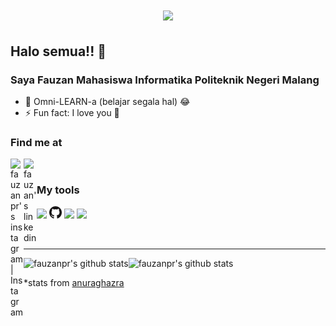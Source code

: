 <h1 align="center">
  <a href="https://git.io/typing-svg">
    <img src="https://readme-typing-svg.herokuapp.com/?lines=print(hello+world)&center=true&size=30">
  </a>
</h1>

## Halo semua!! 👋 
### Saya Fauzan Mahasiswa Informatika Politeknik Negeri Malang
<!--
prussian
-->
- 🌱 Omni-LEARN-a (belajar segala hal) 😂
- ⚡ Fun fact: I love you 👧 

### Find me at<a href="https://www.instagram.com/fauzanpr_/">
<img align="left" alt="fauzanpr's instagram | Instagram" width="21px" src="https://camo.githubusercontent.com/c9dacf0f25a1489fdbc6c0d2b41cda58b77fa210a13a886d6f99e027adfbd358/68747470733a2f2f6564656e742e6769746875622e696f2f537570657254696e7949636f6e732f696d616765732f7376672f696e7374616772616d2e737667" />
</a>
<a href="https://www.linkedin.com/in/fauzan-pradana-60b9191a7/">
  <img align="left" alt="fauzan's linkedin" width="21px" src="https://camo.githubusercontent.com/c8a9c5b414cd812ad6a97a46c29af67239ddaeae08c41724ff7d945fb4c047e5/68747470733a2f2f6564656e742e6769746875622e696f2f537570657254696e7949636f6e732f696d616765732f7376672f6c696e6b6564696e2e737667" />
</a>

<br/>

### My tools
<code><img height="20" src="https://camo.githubusercontent.com/bcaa54d548fd733ac8bf00a8c9a26a87b6a4363870172dee0b8c697329819ba9/68747470733a2f2f7777772e67696f7364617461736369656e63652e636f6d2f77702d636f6e74656e742f75706c6f6164732f323031382f30382f6a6176612d6c6f676f2e706e67"></code>
<code><img height="20" src="https://raw.githubusercontent.com/github/explore/78df643247d429f6cc873026c0622819ad797942/topics/github/github.png"></code>
<code><img height="20" src="https://camo.githubusercontent.com/a9e049ade1147226016feb1ab0024b7e09cf5e6ce7921aa9e7326942f98c71dd/687474703a2f2f636f6e74656e742e61726475696e6f2e63632f6272616e642f61726475696e6f2d636f6c6f722e737667"></code>
<code><img height="20" src="https://raw.githubusercontent.com/isocpp/logos/master/cpp_logo.png"></code>
<!-- <code><img height="20" src="https://raw.githubusercontent.com/github/explore/80688e429a7d4ef2fca1e82350fe8e3517d3494d/topics/visual-studio-code/visual-studio-code.png"></code> -->
<!-- <code><img height="20" src="https://raw.githubusercontent.com/github/explore/80688e429a7d4ef2fca1e82350fe8e3517d3494d/topics/mysql/mysql.png"></code>
<code><img height="20" src="https://raw.githubusercontent.com/github/explore/80688e429a7d4ef2fca1e82350fe8e3517d3494d/topics/html/html.png"></code>
<code><img height="20" src="https://raw.githubusercontent.com/github/explore/80688e429a7d4ef2fca1e82350fe8e3517d3494d/topics/css/css.png"></code> -->
<!-- <code><img height="20" src="https://raw.githubusercontent.com/github/explore/80688e429a7d4ef2fca1e82350fe8e3517d3494d/topics/php/php.png"></code> -->
<br/>

---
<img align="left" alt="fauzanpr's github stats" src="https://github-readme-stats.vercel.app/api?username=fauzanpr&show_icons=true&hide_border=true&theme=default&hide=stars"/>
<img align="centre" alt="fauzanpr's github stats" src="https://github-readme-stats.vercel.app/api/top-langs/?username=fauzanpr&theme=default&hide_border=true&layout=compact"/>

<br />

<p>*stats from <a href="https://github.com/anuraghazra/github-readme-stats">anuraghazra</a></p>

